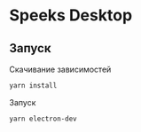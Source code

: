 # Speeks Desktop

## Запуск

Скачивание зависимостей
```sh
yarn install
```

Запуск
```sh
yarn electron-dev
```